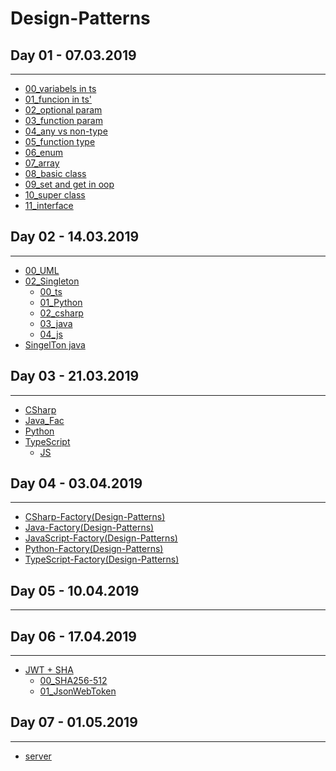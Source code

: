 # Design-Patterns

## Day 01 - 07.03.2019
***
  - [00_variabels in ts](https://github.com/bsharabi/Design-Patterns/tree/master/Day%2001%20-%2007.03.2019/00_variabels%20in%20ts)
  - [01_funcion in ts'](https://github.com/bsharabi/Design-Patterns/tree/master/Day%2001%20-%2007.03.2019/01_funcion%20in%20ts')
  - [02_optional param](https://github.com/bsharabi/Design-Patterns/tree/master/Day%2001%20-%2007.03.2019/02_optional%20param)
  - [03_function param](https://github.com/bsharabi/Design-Patterns/tree/master/Day%2001%20-%2007.03.2019/03_function%20param)
  - [04_any vs non-type](https://github.com/bsharabi/Design-Patterns/tree/master/Day%2001%20-%2007.03.2019/04_any%20vs%20non-type)
  - [05_function type](https://github.com/bsharabi/Design-Patterns/tree/master/Day%2001%20-%2007.03.2019/05_function%20type)
  - [06_enum](https://github.com/bsharabi/Design-Patterns/tree/master/Day%2001%20-%2007.03.2019/06_enum)
  - [07_array](https://github.com/bsharabi/Design-Patterns/tree/master/Day%2001%20-%2007.03.2019/07_array)
  - [08_basic class](https://github.com/bsharabi/Design-Patterns/tree/master/Day%2001%20-%2007.03.2019/08_basic%20class)
  - [09_set and get in oop](https://github.com/bsharabi/Design-Patterns/tree/master/Day%2001%20-%2007.03.2019/09_set%20and%20get%20in%20oop)
  - [10_super class](https://github.com/bsharabi/Design-Patterns/tree/master/Day%2001%20-%2007.03.2019/10_super%20class)
  - [11_interface](https://github.com/bsharabi/Design-Patterns/tree/master/Day%2001%20-%2007.03.2019/11_interface)
## Day 02 - 14.03.2019
***
  - [00_UML](https://github.com/bsharabi/Design-Patterns/tree/master/Day%2002%20-%2014.03.2019/00_UML)
  - [02_Singleton](https://github.com/bsharabi/Design-Patterns/tree/master/Day%2002%20-%2014.03.2019/02_Singleton)
    - [00_ts](https://github.com/bsharabi/Design-Patterns/tree/master/Day%2002%20-%2014.03.2019/02_Singleton/00_ts)
    - [01_Python](https://github.com/bsharabi/Design-Patterns/tree/master/Day%2002%20-%2014.03.2019/02_Singleton/01_Python)
    - [02_csharp](https://github.com/bsharabi/Design-Patterns/tree/master/Day%2002%20-%2014.03.2019/02_Singleton/02_csharp)
    - [03_java](https://github.com/bsharabi/Design-Patterns/tree/master/Day%2002%20-%2014.03.2019/02_Singleton/03_java)
    - [04_js](https://github.com/bsharabi/Design-Patterns/tree/master/Day%2002%20-%2014.03.2019/02_Singleton/04_js)
  - [SingelTon java](https://github.com/bsharabi/Design-Patterns/tree/master/Day%2002%20-%2014.03.2019/SingelTon%20java)
## Day 03 - 21.03.2019
***
  - [CSharp](https://github.com/bsharabi/Design-Patterns/tree/master/Day%2003%20-%2021.03.2019/CSharp)
  - [Java_Fac](https://github.com/bsharabi/Design-Patterns/tree/master/Day%2003%20-%2021.03.2019/Java_Fac)
  - [Python](https://github.com/bsharabi/Design-Patterns/tree/master/Day%2003%20-%2021.03.2019/Python)
  - [TypeScript](https://github.com/bsharabi/Design-Patterns/tree/master/Day%2003%20-%2021.03.2019/TypeScript)
    - [JS](https://github.com/bsharabi/Design-Patterns/tree/master/Day%2003%20-%2021.03.2019/TypeScript/JS)
## Day 04 - 03.04.2019
***
  - [CSharp-Factory(Design-Patterns)](https://github.com/bsharabi/Design-Patterns/tree/master/Day%2004%20-%2003.04.2019/CSharp-Factory(Design-Patterns))
  - [Java-Factory(Design-Patterns)](https://github.com/bsharabi/Design-Patterns/tree/master/Day%2004%20-%2003.04.2019/Java-Factory(Design-Patterns))
  - [JavaScript-Factory(Design-Patterns)](https://github.com/bsharabi/Design-Patterns/tree/master/Day%2004%20-%2003.04.2019/JavaScript-Factory(Design-Patterns))
  - [Python-Factory(Design-Patterns)](https://github.com/bsharabi/Design-Patterns/tree/master/Day%2004%20-%2003.04.2019/Python-Factory(Design-Patterns))
  - [TypeScript-Factory(Design-Patterns)](https://github.com/bsharabi/Design-Patterns/tree/master/Day%2004%20-%2003.04.2019/TypeScript-Factory(Design-Patterns))
## Day 05 - 10.04.2019
***
## Day 06 - 17.04.2019
***
  - [JWT + SHA](https://github.com/bsharabi/Design-Patterns/tree/master/Day%2006%20-%2017.04.2019/JWT%20+%20SHA)
    - [00_SHA256-512](https://github.com/bsharabi/Design-Patterns/tree/master/Day%2006%20-%2017.04.2019/JWT%20+%20SHA/00_SHA256-512)
    - [01_JsonWebToken](https://github.com/bsharabi/Design-Patterns/tree/master/Day%2006%20-%2017.04.2019/JWT%20+%20SHA/01_JsonWebToken)
## Day 07 - 01.05.2019
***
  - [server](https://github.com/bsharabi/Design-Patterns/tree/master/Day%2007%20-%2001.05.2019/server)
